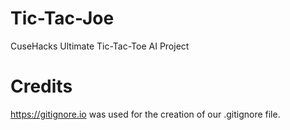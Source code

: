 # Tic-Tac-Joe
CuseHacks Ultimate Tic-Tac-Toe AI Project

# Credits
https://gitignore.io was used for the creation of our .gitignore file.
